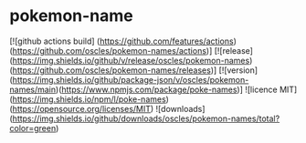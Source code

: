 # pokemon-name

[![github actions build] (https://github.com/features/actions)(https://github.com/oscles/pokemon-names/actions)]
[![release] (https://img.shields.io/github/v/release/oscles/pokemon-names)(https://github.com/oscles/pokemon-names/releases)]
[![version] (https://img.shields.io/github/package-json/v/oscles/pokemon-names/main)(https://www.npmjs.com/package/poke-names)]
![licence MIT] (https://img.shields.io/npm/l/poke-names)(https://opensource.org/licenses/MIT)
![downloads] (https://img.shields.io/github/downloads/oscles/pokemon-names/total?color=green)
